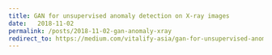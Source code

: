 ```yaml
---
title: GAN for unsupervised anomaly detection on X-ray images
date:   2018-11-02
permalink: /posts/2018-11-02-gan-anomaly-xray
redirect_to: https://medium.com/vitalify-asia/gan-for-unsupervised-anomaly-detection-on-x-ray-images-6b9f678ca57d
---
```

